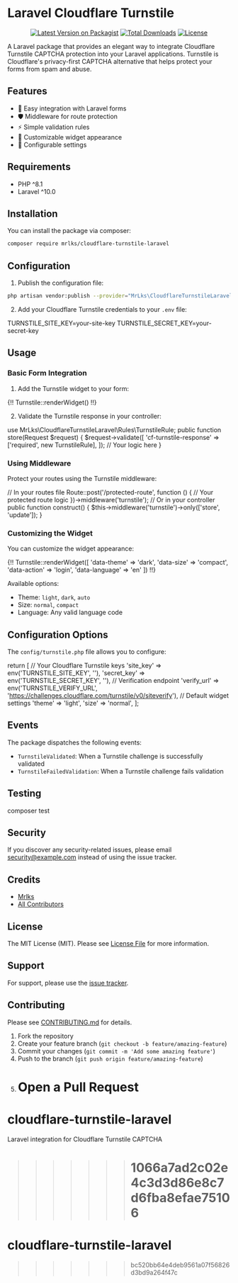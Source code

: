 # Laravel Cloudflare Turnstile

<div align="center">

[![Latest Version on Packagist](https://img.shields.io/packagist/v/mrlks/cloudflare-turnstile-laravel.svg)](https://packagist.org/packages/mrlks/cloudflare-turnstile-laravel)
[![Total Downloads](https://img.shields.io/packagist/dt/mrlks/cloudflare-turnstile-laravel.svg)](https://packagist.org/packages/mrlks/cloudflare-turnstile-laravel)
[![License](https://img.shields.io/packagist/l/mrlks/cloudflare-turnstile-laravel.svg)](LICENSE.md)

</div>

A Laravel package that provides an elegant way to integrate Cloudflare Turnstile CAPTCHA protection into your Laravel applications. Turnstile is Cloudflare's privacy-first CAPTCHA alternative that helps protect your forms from spam and abuse.

## Features

- 🚀 Easy integration with Laravel forms
- 🛡️ Middleware for route protection
- ⚡ Simple validation rules
- 🎨 Customizable widget appearance
- 🔧 Configurable settings

## Requirements

- PHP ^8.1
- Laravel ^10.0

## Installation

You can install the package via composer:

```bash
composer require mrlks/cloudflare-turnstile-laravel
```

## Configuration

1. Publish the configuration file:

```bash
php artisan vendor:publish --provider="MrLks\CloudflareTurnstileLaravel\TurnstileServiceProvider"
```

2. Add your Cloudflare Turnstile credentials to your `.env` file:

TURNSTILE_SITE_KEY=your-site-key
TURNSTILE_SECRET_KEY=your-secret-key

## Usage

### Basic Form Integration

1. Add the Turnstile widget to your form:

{!! Turnstile::renderWidget() !!}

2. Validate the Turnstile response in your controller:

use MrLks\CloudflareTurnstileLaravel\Rules\TurnstileRule;
public function store(Request $request)
{
$request->validate([
'cf-turnstile-response' => ['required', new TurnstileRule],
]);
// Your logic here
}

### Using Middleware

Protect your routes using the Turnstile middleware:

// In your routes file
Route::post('/protected-route', function () {
// Your protected route logic
})->middleware('turnstile');
// Or in your controller
public function construct()
{
$this->middleware('turnstile')->only(['store', 'update']);
}

### Customizing the Widget

You can customize the widget appearance:

{!! Turnstile::renderWidget([
'data-theme' => 'dark',
'data-size' => 'compact',
'data-action' => 'login',
'data-language' => 'en'
]) !!}

Available options:

- Theme: `light`, `dark`, `auto`
- Size: `normal`, `compact`
- Language: Any valid language code

## Configuration Options

The `config/turnstile.php` file allows you to configure:

return [
// Your Cloudflare Turnstile keys
'site_key' => env('TURNSTILE_SITE_KEY', ''),
'secret_key' => env('TURNSTILE_SECRET_KEY', ''),
// Verification endpoint
'verify_url' => env('TURNSTILE_VERIFY_URL', 'https://challenges.cloudflare.com/turnstile/v0/siteverify'),
// Default widget settings
'theme' => 'light',
'size' => 'normal',
];

## Events

The package dispatches the following events:

- `TurnstileValidated`: When a Turnstile challenge is successfully validated
- `TurnstileFailedValidation`: When a Turnstile challenge fails validation

## Testing

composer test

## Security

If you discover any security-related issues, please email security@example.com instead of using the issue tracker.

## Credits

- [Mrlks](https://github.com/mr-lks)
- [All Contributors](../../contributors)

## License

The MIT License (MIT). Please see [License File](LICENSE.md) for more information.

## Support

For support, please use the [issue tracker](https://github.com/yourusername/cloudflare-turnstile-laravel/issues).

## Contributing

Please see [CONTRIBUTING.md](CONTRIBUTING.md) for details.

1. Fork the repository
2. Create your feature branch (`git checkout -b feature/amazing-feature`)
3. Commit your changes (`git commit -m 'Add some amazing feature'`)
4. Push to the branch (`git push origin feature/amazing-feature`)
5. # Open a Pull Request

# cloudflare-turnstile-laravel

Laravel integration for Cloudflare Turnstile CAPTCHA

> > > > > > > # 1066a7ad2c02e4c3d3d86e8c7d6fba8efae75106

# cloudflare-turnstile-laravel

> > > > > > > bc520bb64e4deb9561a07f56826d3bd9a264f47c
